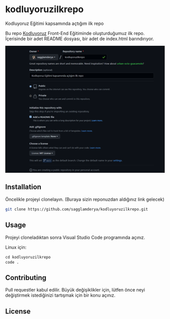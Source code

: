 # kodluyoruzilkrepo
Kodluyoruz Eğitimi kapsamında açtığım ilk repo

Bu repo [Kodluyoruz](https://www.kodluyoruz.org) Front-End Eğitiminde oluşturduğumuz ilk repo. İçerisinde bir adet README dosyası, bir adet de index.html barındırıyor.

![github](https://github.com/sagglamderya/kodluyoruzilkrepo/blob/main/Ekran%20Al%C4%B1nt%C4%B1s%C4%B1.PNG)

## Installation

Öncelikle projeyi clonelayın. (Buraya sizin reponuzdan aldığınız link gelecek)

```bash
git clone https://github.com/sagglamderya/kodluyoruzilkrepo.git
```

## Usage

Projeyi cloneladıktan sonra Visual Studio Code programında açınız.

Linux için:
```linux
cd kodluyoruzilkrepo
code .
```

## Contributing
Pull requestler kabul edilir. Büyük değişiklikler için, lütfen önce neyi değiştirmek istediğinizi tartışmak için bir konu açınız.


## License